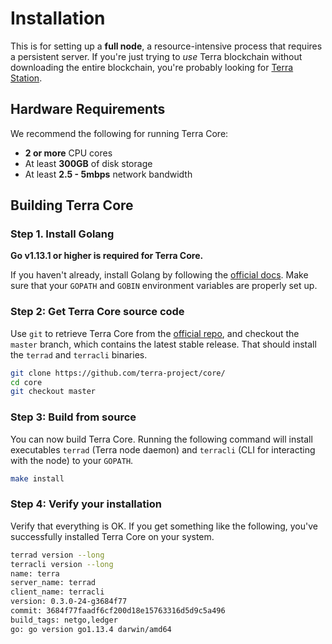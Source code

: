 # Installation

This is for setting up a **full node**, a resource-intensive process that requires a persistent server. If you're just trying to _use_ Terra blockchain without downloading the entire blockchain, you're probably looking for [Terra Station](../station).

## Hardware Requirements

We recommend the following for running Terra Core:

- **2 or more** CPU cores
- At least **300GB** of disk storage
- At least **2.5 - 5mbps** network bandwidth

## Building Terra Core

### Step 1. Install Golang

**Go v1.13.1 or higher is required for Terra Core.**

If you haven't already, install Golang by following the [official docs](https://golang.org/doc/install). Make sure that your `GOPATH` and `GOBIN` environment variables are properly set up.

### Step 2: Get Terra Core source code

Use `git` to retrieve Terra Core from the [official repo](https://github.com/terra-project/core/), and checkout the `master` branch, which contains the latest stable release. That should install the `terrad` and `terracli` binaries.

```bash
git clone https://github.com/terra-project/core/
cd core
git checkout master
```

### Step 3: Build from source

You can now build Terra Core. Running the following command will install executables `terrad` (Terra node daemon) and `terracli` (CLI for interacting with the node) to your `GOPATH`.

```bash
make install
```

### Step 4: Verify your installation

Verify that everything is OK. If you get something like the following, you've successfully installed Terra Core on your system.

```bash
terrad version --long
terracli version --long
name: terra
server_name: terrad
client_name: terracli
version: 0.3.0-24-g3684f77
commit: 3684f77faadf6cf200d18e15763316d5d9c5a496
build_tags: netgo,ledger
go: go version go1.13.4 darwin/amd64
```
